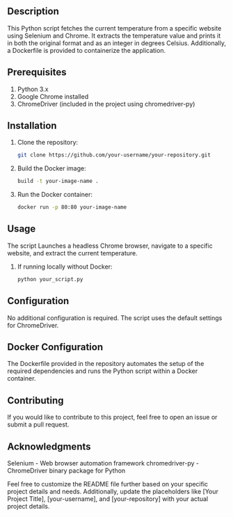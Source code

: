 ## Description
This Python script fetches the current temperature from a specific website using Selenium and Chrome. It extracts the temperature value and prints it in both the original format and as an integer in degrees Celsius. Additionally, a Dockerfile is provided to containerize the application.

## Prerequisites
1. Python 3.x
2. Google Chrome installed
3. ChromeDriver (included in the project using chromedriver-py)

## Installation
  1. Clone the repository:
     ```bash
     git clone https://github.com/your-username/your-repository.git
     
  2. Build the Docker image:
     ```bash docker
     build -t your-image-name .

  4. Run the Docker container:
     ```bash
     docker run -p 80:80 your-image-name

## Usage
  The script Launches a headless Chrome browser, navigate to a specific website, and extract the current temperature. 
  
  1. If running locally without Docker:
     ```bash
     python your_script.py

## Configuration
  No additional configuration is required. The script uses the default settings for ChromeDriver.

## Docker Configuration
  The Dockerfile provided in the repository automates the setup of the required dependencies and runs the Python script within a Docker container.

## Contributing
  If you would like to contribute to this project, feel free to open an issue or submit a pull request.

## Acknowledgments
  Selenium - Web browser automation framework
  chromedriver-py - ChromeDriver binary package for Python

Feel free to customize the README file further based on your specific project details and needs. Additionally, update the placeholders like [Your Project Title], [your-username], and [your-repository] with your actual project details.






